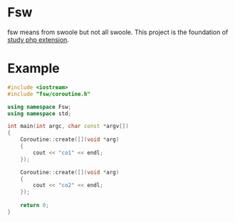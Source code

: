 # Fsw

fsw means from swoole but not all swoole. This project is the foundation of [study php extension](https://github.com/php-extension-research/study).

# Example

```cpp
#include <iostream>
#include "fsw/coroutine.h"

using namespace Fsw;
using namespace std;

int main(int argc, char const *argv[])
{
    Coroutine::create([](void *arg)
    {
        cout << "co1" << endl;
    });

    Coroutine::create([](void *arg)
    {
        cout << "co2" << endl;
    });
    
    return 0;
}
```

